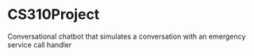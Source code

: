 # CS310Project
Conversational chatbot that simulates a conversation with an emergency service call handler
